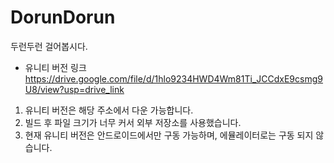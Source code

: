 # DorunDorun
두런두런 걸어봅시다. 


- 유니티 버전 링크  
https://drive.google.com/file/d/1hlo9234HWD4Wm81Ti_JCCdxE9csmg9U8/view?usp=drive_link  
1) 유니티 버전은 해당 주소에서 다운 가능합니다.  
2) 빌드 후 파일 크기가 너무 커서 외부 저장소를 사용했습니다.  
3) 현재 유니티 버전은 안드로이드에서만 구동 가능하며, 에뮬레이터로는 구동 되지 않습니다.    

